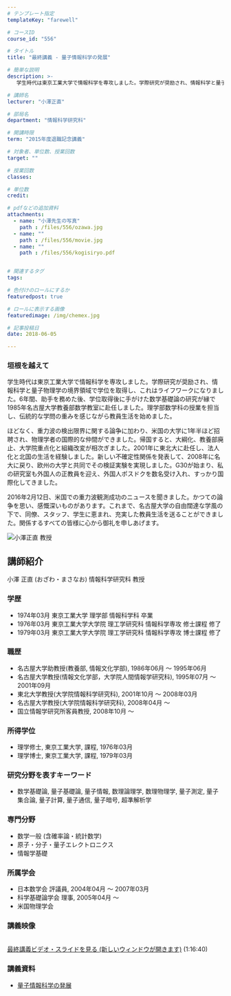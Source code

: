 ```yaml
---
# テンプレート指定
templateKey: "farewell"

# コースID
course_id: "556"

# タイトル
title: "最終講義 - 量子情報科学の発展"

# 簡単な説明
description: >-
   学生時代は東京工業大学で情報科学を専攻しました。学際研究が奨励され、情報科学と量子物理学の境界領域で学位を取得し、これはライフワークになりました。6年間、助手を務めた後、学位取得後に手がけた...

# 講師名
lecturer: "小澤正直"

# 部局名
department: "情報科学研究科"

# 開講時限
term: "2015年度退職記念講義"

# 対象者、単位数、授業回数
target: ""

# 授業回数
classes: 

# 単位数
credit: 

# pdfなどの追加資料
attachments: 
  - name: "小澤先生の写真" 
    path : /files/556/ozawa.jpg
  - name: "" 
    path : /files/556/movie.jpg
  - name: "" 
    path : /files/556/kogisiryo.pdf


# 関連するタグ
tags:

# 色付けのロールにするか
featuredpost: true

# ロールに表示する画像
featuredimage: /img/chemex.jpg

# 記事投稿日
date: 2018-06-05

---
```


### 垣根を越えて
 

学生時代は東京工業大学で情報科学を専攻しました。学際研究が奨励され、情報科学と量子物理学の境界領域で学位を取得し、これはライフワークになりました。6年間、助手を務めた後、学位取得後に手がけた数学基礎論の研究が縁で1985年名古屋大学教養部数学教室に赴任しました。理学部数学科の授業を担当し、伝統的な学問の重みを感じながら教員生活を始めました。

ほどなく、重力波の検出限界に関する論争に加わり、米国の大学に1年半ほど招聘され、物理学者の国際的な仲間ができました。帰国すると、大綱化、教養部廃止、大学院重点化と組織改変が相次ぎました。2001年に東北大に赴任し、法人化と北国の生活を経験しました。新しい不確定性関係を発表して、2008年に名大に戻り、欧州の大学と共同でその検証実験を実現しました。G30が始まり、私の研究室も外国人の正教員を迎え、外国人ポスドクを数名受け入れ、すっかり国際化してきました。

2016年2月12日、米国での重力波観測成功のニュースを聞きました。かつての論争を思い、感慨深いものがあります。これまで、名古屋大学の自由闊達な学風の下で、同僚、スタッフ、学生に恵まれ、充実した教員生活を送ることができました。関係するすべての皆様に心から御礼を申しあげます。


 ![小澤正直 教授](/files/556/ozawa.jpg)



## 講師紹介

小澤 正直 (おざわ・まさなお) 情報科学研究科 教授 


### 学歴


  * 1974年03月 東京工業大学 理学部 情報科学科 卒業
  * 1976年03月 東京工業大学大学院 理工学研究科 情報科学専攻 修士課程 修了
  * 1979年03月 東京工業大学大学院 理工学研究科 情報科学専攻 博士課程 修了


### 職歴


  * 名古屋大学助教授(教養部, 情報文化学部), 1986年06月 ～ 1995年06月
  * 名古屋大学教授(情報文化学部，大学院人間情報学研究科), 1995年07月 ～ 2001年09月
  * 東北大学教授(大学院情報科学研究科), 2001年10月 ～ 2008年03月
  * 名古屋大学教授(大学院情報科学研究科), 2008年04月 ～
  * 国立情報学研究所客員教授, 2008年10月 ～


### 所得学位


  * 理学修士, 東京工業大学, 課程, 1976年03月
  * 理学博士, 東京工業大学, 課程, 1979年03月


### 研究分野を表すキーワード


  * 数学基礎論, 量子基礎論, 量子情報, 数理論理学, 数理物理学, 量子測定, 量子集合論, 量子計算, 量子通信, 量子暗号, 超準解析学


### 専門分野


  * 数学一般 (含確率論・統計数学)
  * 原子・分子・量子エレクトロニクス
  * 情報学基礎


### 所属学会


  * 日本数学会 評議員, 2004年04月 ～ 2007年03月
  * 科学基礎論学会 理事, 2005年04月 ～
  * 米国物理学会


### 講義映像


<a href="http://nuvideo.media.nagoya-u.ac.jp/embed/e9666c627fca3957b6fcf7ebf2001508b813a776" target="blank"><br />最終講義ビデオ・スライドを見る (新しいウィンドウが開きます)</a> (1:16:40) 


### 講義資料


- [量子情報科学の発展](/files/556/kogisiryo.pdf)
